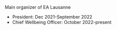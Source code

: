 Main organizer of EA Lausanne
* President: Dec 2021-September 2022
* Chief Wellbeing Officer: October 2022-present